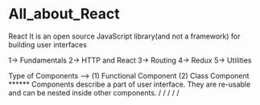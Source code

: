 # All_about_React
React 
It is an open source JavaScript library(and not a framework) for building user interfaces

1-> Fundamentals
2-> HTTP and React
3-> Routing
4-> Redux
5-> Utilities



Type of Components --> (1) Functional Component
                       (2) Class Component   ******
Components describe a part of user interface.
They are re-usable and can be nested inside other components.
  / / / / /
  
